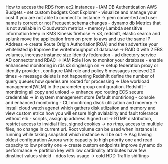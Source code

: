 How to access the RDS from ec2 instances - IAM DB Authentication
AWS Budgets - set custom budgets 
Cost Explorer - visualize and manage your cost
If you are not able to connect to instance -> pem converted and user name is correct or not 
Frequent schema changes - dynamo db
Metrics that is not available in Cloudwatch metrics - memory
Lambda sensitive information keep in KMS
Kinesis firehose -> s3, redshift, elastic search and splunk
move the application from on prem to aws and use the same IP Address -> create Route Origin Authoriation(ROA) and then advertise your whitelisted ip
Improve the writethroughput of database -> RAID 0 with 2 EBS volumes, increase instance size
Idenitty federation - ad directory service AD connector and RBAC -> IAM Role
How to monitor your database - enable enhanceed monitoring in rds
s3 singlesign on -> setup federation proxy or identity provider , configure IAM role and policy 
5 messages recieved 20 times -> message delete is not happening 
Redshift define the number of query queues how queries are routed for processing -> Use workload management(WLM) in the parameter group configuration.
Redshift - montiroing all copy and unload -> enhance vpc routing
ECS secure credentials -> in system management store 
Default montiriong - console and enhanced monitoring - CLI
montirong disck utilization and moemry -> install cloud watch agenet which gathers disk utlizaiton and memory and view custom etrics
how you will ensure high avialablity and fault tolerance without elb - scripts, assign ip address 
Signed url -> RTMP distribution, restrict access to invidial files,
signed cookies -> no rtmp, access to multiple files, no change in current url.
Root volume can be used when instance is running while taking snapshot
which instance will be out -> Asg having oldest configuration
Aurora write capacity to high priority one and read capacity to low priority one -> create custom endpoints
improve dynamo db performance -> partition key with low cardinality attributes have few dinstinct values
shield - ddos 
less usage -> cold HDD
Traffic shiftings 
    